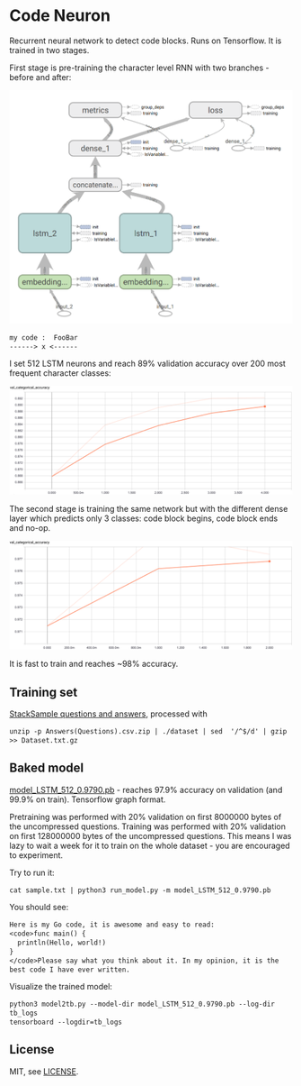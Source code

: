 Code Neuron
===========

Recurrent neural network to detect code blocks. Runs on Tensorflow. It is trained in two stages.

First stage is pre-training the character level RNN with two branches - before and after:

![CharRNN Architecture](doc/char_rnn_arch.png)

```
my code :  FooBar
------> x <------
```

I set 512 LSTM neurons and reach 89% validation accuracy over 200 most frequent character classes:

![CharRNN Validation](doc/char_rnn_validation.png)

The second stage is training the same network but with the different dense layer which predicts
only 3 classes: code block begins, code block ends and no-op.

![Code Neuron Validation](doc/code_neuron_validation.png)

It is fast to train and reaches ~98% accuracy.

Training set
------------

[StackSample questions and answers](https://www.kaggle.com/stackoverflow/stacksample), processed with

```
unzip -p Answers(Questions).csv.zip | ./dataset | sed  '/^$/d' | gzip >> Dataset.txt.gz
```

Baked model
-----------

[model_LSTM_512_0.9790.pb](model_LSTM_512_0.9790.pb) - reaches 97.9% accuracy on validation
(and 99.9% on train). Tensorflow graph format.

Pretraining was performed with 20% validation on first 8000000 bytes of the uncompressed questions.
Training was performed with 20% validation on first 128000000 bytes of the uncompressed questions.
This means I was lazy to wait a week for it to train on the whole dataset - you are encouraged
to experiment.

Try to run it:

```
cat sample.txt | python3 run_model.py -m model_LSTM_512_0.9790.pb
```

You should see:

```
Here is my Go code, it is awesome and easy to read:
<code>func main() {
  println(Hello, world!)
}
</code>Please say what you think about it. In my opinion, it is the best code I have ever written.
```

Visualize the trained model:

```
python3 model2tb.py --model-dir model_LSTM_512_0.9790.pb --log-dir tb_logs
tensorboard --logdir=tb_logs
```

License
-------

MIT, see [LICENSE](LICENSE).